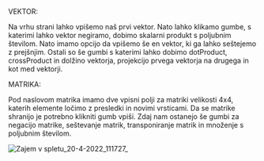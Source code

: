 VEKTOR:

Na vrhu strani lahko vpišemo naš prvi vektor. Nato lahko klikamo gumbe, s katerimi lahko vektor negiramo, dobimo skalarni produkt s poljubnim številom. Nato imamo opcijo da vpišemo še en vektor, ki ga lahko seštejemo z prejšnjim. Ostali so še gumbi s katerimi lahko dobimo dotProduct, crossProduct in dolžino vektorja, projekcijo prvega vektorja na drugega in kot med vektorji.

MATRIKA:

Pod naslovom matrika imamo dve vpisni polji za matriki velikosti 4x4, katerih elemente ločimo z presledki in novimi vrsticami. Da se matrike shranijo je potrebno klikniti gumb vpiši. Zdaj nam ostanejo še gumbi za negacijo matrike, seštevanje matrik, transponiranje matrik in množenje s poljubnim številom.

![Zajem v spletu_20-4-2022_111727_](https://user-images.githubusercontent.com/37377101/164195563-2e34a519-4477-41f0-bccf-1875adf286e9.jpeg)

